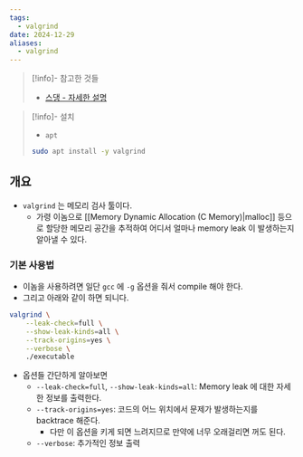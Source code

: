 ```yaml
---
tags:
  - valgrind
date: 2024-12-29
aliases:
  - valgrind
---
```

> [!info]- 참고한 것들
> - [스댕 - 자세한 설명](https://stackoverflow.com/a/44989219)

> [!info]- 설치
> - `apt`
>
> ```bash
> sudo apt install -y valgrind
> ```

## 개요

- `valgrind` 는 메모리 검사 툴이다.
	- 가령 이놈으로 [[Memory Dynamic Allocation (C Memory)|malloc]] 등으로 할당한 메모리 공간을 추적하여 어디서 얼마나 memory leak 이 발생하는지 알아낼 수 있다.

### 기본 사용법

- 이놈을 사용하려면 일단 `gcc` 에 `-g` 옵션을 줘서 compile 해야 한다.
- 그리고 아래와 같이 하면 되니다.

```bash
valgrind \
	--leak-check=full \
	--show-leak-kinds=all \
	--track-origins=yes \
	--verbose \
	./executable
```

- 옵션들 간단하게 알아보면
	- `--leak-check=full`, `--show-leak-kinds=all`: Memory leak 에 대한 자세한 정보를 출력한다.
	- `--track-origins=yes`: 코드의 어느 위치에서 문제가 발생하는지를 backtrace 해준다.
		- 다만 이 옵션을 키게 되면 느려지므로 만약에 너무 오래걸리면 꺼도 된다.
	- `--verbose`: 추가적인 정보 출력